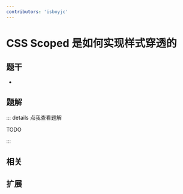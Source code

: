 ```yaml
---
contributors: 'isboyjc'
---
```


# CSS Scoped 是如何实现样式穿透的


## 题干

- 



## 题解

::: details 点我查看题解

  TODO

:::



## 相关



## 扩展
